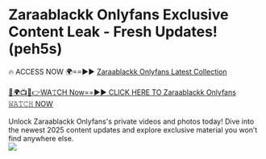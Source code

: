 # Zaraablackk Onlyfans Exclusive Content Leak - Fresh Updates! (peh5s)

🔥 ACCESS NOW 🌍==►► <a href="https://tinyurl.com/kvy9nzfs" rel="nofollow">Zaraablackk Onlyfans Latest Collection</a>
<br><br>
[🔴🌍📺📱👉WA𝚃CH Now==►► CLICK HERE TO Zaraablackk Onlyfans 𝚆𝙰𝚃𝙲𝙷 NOW](https://tinyurl.com/kvy9nzfs)
<br><br>
Unlock Zaraablackk Onlyfans's private videos and photos today! Dive into the newest 2025 content updates and explore exclusive material you won’t find anywhere else.
<br>
<a href="https://tinyurl.com/kvy9nzfs" rel="nofollow" data-target="animated-image.originalLink"><img src="https://camo.githubusercontent.com/8a4f000d20f83aca3bf7ec5f350d767afa0574a8a352519fd8cfa583a6f93a33/68747470733a2f2f692e696d6775722e636f6d2f644a486b345a712e676966" data-canonical-src="https://i.imgur.com/dJHk4Zq.gif" style="max-width: 100%; display: inline-block;" data-target="animated-image.originalImage"></a>
<br>
